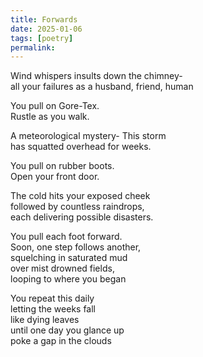```yaml
---
title: Forwards
date: 2025-01-06
tags: [poetry]
permalink:
---
```


Wind whispers insults down the chimney-  
all your failures as a husband, friend, human  

You pull on Gore-Tex.  
Rustle as you walk.  

A meteorological mystery- This storm   
has squatted overhead for weeks.  

You pull on rubber boots.    
Open your front door.  

The cold hits your exposed cheek   
followed by countless raindrops,   
each delivering possible disasters.  

You pull each foot forward.  
Soon, one step follows another,  
squelching in saturated mud  
over mist drowned fields,  
looping to where you began

You repeat this daily  
letting the weeks fall  
like dying leaves  
until one day you glance up  
poke a gap in the clouds

